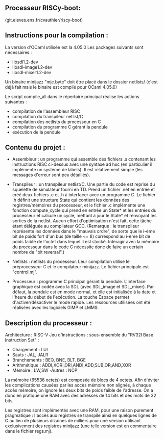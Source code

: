 Processeur RISCy-boot:
----------------------
(git.eleves.ens.fr/cvauthier/riscy-boot)

Instructions pour la compilation :
---------------------------------

La version d'OCaml utilisée est la 4.05.0
Les packages suivants sont nécessaires :
- libsdl1.2-dev
- libsdl-image1.2-dev
- libsdl-mixer1.2-dev

Un binaire minijazz "mjc.byte" doit être placé dans le dossier netlists/ 
(c'est déjà fait mais le binaire est compilé pour OCaml 4.05.0)

Le script compile_all dans le répertoire principal réalise les actions suivantes :
- compilation de l'assembleur RISC
- compilation du transpileur netlist/C
- compilation des netlists du processeur en C
- compilation du programme C gérant la pendule
- exécution de la pendule

Contenu du projet :
------------------

- Assembleur : un programme qui assemble des fichiers .s contenant les
	instructions RISC ci-dessus avec une syntaxe ad hoc (en particulier il
	implémente un système de labels). Il est relativement
	simple (les messages d'erreur sont peu détaillés).

- Transpileur : un transpileur netlist/C. Une partie du code est reprise du
	squelette de simulateur fourni en TD. Prend un fichier .net en entrée et créé
	deux fichiers .c et .h à interfacer avec un programme C. Le fichier .h définit
	une structure State qui contient les données des registres/mémoires du
	processeur, et le fichier .c implémente une fonction compute_cycle qui prend
	en entrée un State* et les entrées du processeur et calcule un cycle, mettant
	à jour le State* et renvoyant les sorties de la netlist.
	Aucun effort d'optimisation n'est fait, cette tâche étant déléguée au
	compilateur GCC.
	(Remarque : le transpileur représente les données dans le "mauvais ordre", de
	sorte que le i-ème bit de poids fort d'un bus (de taille <= 8) correspond au
	i-ème bit de poids faible de l'octet dans lequel il est stocké. Interagir avec
	la mémoire du processeur dans le code C nécessite donc de faire un certain
	nombre de "bit reversal".)

- Netlists : netlists du processeur. Leur compilation utilise le préprocesseur C
	et le compilateur minijazz. Le fichier principale est "control.mj".

- Processeur : programme C principal gérant la pendule. L'interface graphique
	est codée avec la SDL (avec SDL_image et SDL_mixer).
	Par défaut, la pendule est en mode normal, et elle est initialisée à la date
	et l'heure du début de l'exécution.
	La touche Espace permet d'activer/désactiver le mode rapide.
	Les ressources utilisées ont été réalisées avec les logiciels GIMP et LMMS.

Description du processeur :
----------------------------

Architecture : RISC-V
Jeu d'instructions : sous-ensemble du "RV32I Base Instruction Set" :
- Chargement : LUI
- Sauts : JAL, JALR
- Branchements : BEQ, BNE, BLT, BGE
- Arithmétique : ADDI,XORI,ORI,ANDI,ADD,SUB,OR,AND,XOR
- Mémoire : LW,SW
-Autres : NOP

La mémoire (65536 octets) est composée de blocs de 4 octets. 
Afin d'éviter les complications causées par les accès mémoire non alignés, à
chaque accès mémoire, on ignore les deux bits de poids faible de l'adresse. On a
donc en pratique une RAM avec des adresses de 14 bits et des mots de 32 bits.

Les registres sont implémentés avec une RAM, pour une raison purement
pragmatique : l'accès aux registres se transpile ainsi en quelques lignes de C
au lieu de plusieurs dizaines de milliers pour une version utilisant
exclusivement des registres minijazz (une telle version est en commentaire dans
le fichier regs.mj).

